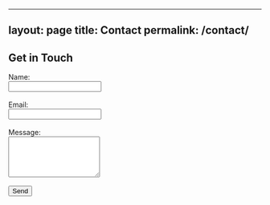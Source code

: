 
---
layout: page
title: Contact
permalink: /contact/
---

## Get in Touch

<form action="https://formspree.io/f/xjvnbznp" method="POST">
  <label>Name:<br><input type="text" name="name" required></label><br><br>
  <label>Email:<br><input type="email" name="_replyto" required></label><br><br>
  <label>Message:<br><textarea name="message" rows="5" required></textarea></label><br><br>
  <button type="submit">Send</button>
</form>
